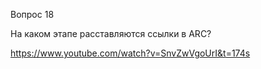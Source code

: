 Вопрос 18

На каком этапе расставляются ссылки в ARC?

https://www.youtube.com/watch?v=SnvZwVgoUrI&t=174s